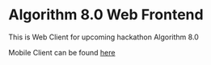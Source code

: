 # Algorithm 8.0 Web Frontend
<p>This is Web Client for upcoming hackathon Algorithm 8.0</p>
<p>Mobile Client can be found <a href="https://github.com/ArmanKhanTech/Algorithm">here</a></p>
